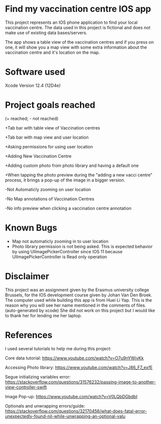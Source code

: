 # Find my vaccination centre IOS app

This project represents an IOS phone application to find your local vaccination centre. The data used in this project is fictional and does not make use of existing data bases/servers.

The app shows a table view of the vaccination centres and if you press on one, it will show you a map view with some extra information about the vaccination centre and it's location on the map.

# Software used

Xcode Version 12.4 (12D4e)

# Project goals reached
(+ reached; - not reached)

+Tab bar with table view of Vaccination centres

+Tab bar with map view and user location

+Asking permissions for using user location

+Adding New Vaccination Centre

+Adding custom photo from photo library and having a default one

+When tapping the photo preview during the "adding a new vacci centre" process, it brings a pop-up of the image in a bigger version.

-Not Automaticly zooming on user location

-No Map annotations of Vaccination Centres

-No info preview when clicking a vaccination centre annotation

# Known Bugs

* Map not automaticly zooming in to user location
* Photo library permission is not being asked. This is expected behavior by using UIImagePickerController since IOS 11 because UIImagePickerController is Read only operation

# Disclaimer

This project was an assignment given by the Erasmus university college Brussels, for the IOS development course given by Johan Van Den Broek. The computer used while building this app is from Huei Li Yap. This is the reason why you will see her name mentioned in the comments of files. (auto-generated by xcode) She did not work on this project but I would like to thank her for lending me her laptop.

# References
I used several tutorials to help me during this project:

Core data tutorial: https://www.youtube.com/watch?v=O7u9nYWjvKk

Accessing Photo library: https://www.youtube.com/watch?v=J86_F7_exfE

Segue initializing variables error: https://stackoverflow.com/questions/31576232/passing-image-to-another-view-controller-swift

Image Pop-up: https://www.youtube.com/watch?v=V0LQbDGbdbI

Optionals and unwrapping errors/guide: https://stackoverflow.com/questions/32170456/what-does-fatal-error-unexpectedly-found-nil-while-unwrapping-an-optional-valu
